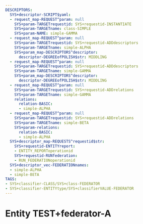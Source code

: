 ```yaml
---
DESCRIPTORS:
  SYS+descriptor-SCRIPT$yaml:
  - request_map-REQUEST^param: null
    SYS+param-TARGETrequestid: SYS+requestid-INSTANTIATE
    SYS+param-TARGETname: class-SIMPLE
    SYS+param-NAME: simple-GAMMA
  - request_map-REQUEST^param: null
    SYS+param-TARGETrequestid: SYS+requestid-ADDdescriptors
    SYS+param-TARGETname: simple-ALPHA
    SYS+param_map-DESCRIPTORS^descriptor:
      descriptor-DEGREEofPOLISH$str: MIDDLING
  - request_map-REQUEST^param: null
    SYS+param-TARGETrequestid: SYS+requestid-ADDdescriptors
    SYS+param-TARGETname: simple-GAMMA
    SYS+param_map-DESCRIPTORS^descriptor:
      descriptor-DEGREEofPOLISH$str: MIDDLING
  - request_map-REQUEST^param: null
    SYS+param-TARGETrequestid: SYS+requestid-ADDrelations
    SYS+param-TARGETname: simple-GAMMA
    relations:
      relation-BASIC:
      - simple-ALPHA
  - request_map-REQUEST^param: null
    SYS+param-TARGETrequestid: SYS+requestid-ADDrelations
    SYS+param-TARGETname: simple-BETA
    SYS+param-relations:
      relation-BASIC:
      - simple-ALPHA
  SYS+descriptor_map-REQUESTS^requestid$str:
    SYS+requestid-ENTITYreport:
    - ENTITY_REPORToperationid
    SYS+requestid-RUNfederation:
    - RUN_FEDERATIONoperationid
  SYS+descriptor_vec-FEDERATIONnames:
  - simple-ALPHA
  - simple-BETA
TAGS:
- SYS+classifier-CLASS/SYS+class-FEDERATOR
- SYS+classifier-ENTITYtype/SYS+classifierVALUE-FEDERATOR
---
```

# Entity TEST+federator-A

